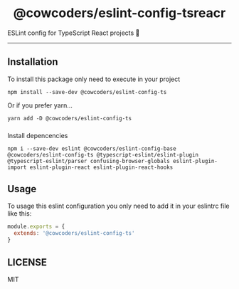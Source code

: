 <div align="center">
    <h1>@cowcoders/eslint-config-tsreacr</h1>
</div>

<p>ESLint config for TypeScript React projects 🐄</p>

---

## Installation

To install this package only need to execute in your project

```shell script
npm install --save-dev @cowcoders/eslint-config-ts
```

Or if you prefer yarn...

```shell script
yarn add -D @cowcoders/eslint-config-ts
```

###

Install depencencies

```shell script
npm i --save-dev eslint @cowcoders/eslint-config-base @cowcoders/eslint-config-ts @typescript-eslint/eslint-plugin @typescript-eslint/parser confusing-browser-globals eslint-plugin-import eslint-plugin-react eslint-plugin-react-hooks 
```

## Usage

To usage this eslint configuration you only need to add it in your eslintrc file like this:

```javascript
module.exports = {
  extends: '@cowcoders/eslint-config-ts'
}
```

## LICENSE

MIT
